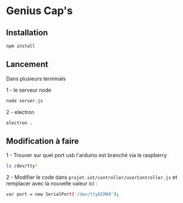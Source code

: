 # Genius Cap's

## Installation
```bash
npm install
```

## Lancement
Dans plusieurs terminals

1 - le serveur node

```bash
node server.js
```
2 - electron

```bash
electron . 
```

## Modification à faire

1 - Trouver sur quel port usb l'arduino est branché via le raspberry

```bash
ls /dev/tty*
```
2 - Modifier le code dans ``projet-iot/controller/userController.js`` et remplacer avec la nouvelle valeur ici :

```bash
var port = new SerialPort('/dev/ttyDCMA0');
```

